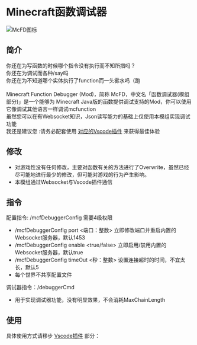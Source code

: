 # Minecraft函数调试器
![McFD图标](https://i.loli.net/2021/02/16/r72daAqgbLXKOVU.png) <br>
## 简介
你还在为写函数的时候哪个指令没有执行而不知所措吗？<br>
你还在为调试而各种/say吗<br>
你还在为不知道哪个实体执行了function而一头雾水吗（跑
<br><br>
Minecraft Function Debugger (Mod)，简称 McFD，中文名「函数调试器(模组部分)」是一个能够为 Minecraft Java版的函数提供调试支持的Mod，你可以使用它像调试其他语言一样调试mcfunction
<br>
虽然您可以在有Websocket知识，Json读写能力的基础上仅使用本模组实现调试功能<br>
我还是建议您 :请务必配套使用 [对应的Vscode插件](https://github.com/hugeBlack/McfDebugger_Extension) 来获得最佳体验

## 修改

* 对游戏性没有任何修改，主要对函数有关的方法进行了Overwrite，虽然已经尽可能地进行最少的修改，但可能对游戏的行为产生影响。
* 本模组通过Websocket与Vscode插件通信

## 指令
配置指令: /mcfDebuggerConfig 需要4级权限
* /mcfDebuggerConfig port <端口：整数> 立即修改端口并重启内置的Websocket服务器，默认1453
* /mcfDebuggerConfig enable <true/false> 立即启用/禁用内置的Websocket服务器，默认true
* /mcfDebuggerConfig timeOut <秒：整数> 设置连接超时的时间，不宜太长，默认5
* 每个世界不共享配置文件

调试器指令：/debuggerCmd
* 用于实现调试器功能，没有明显效果，不会消耗MaxChainLength

## 使用
具体使用方式请移步 [Vscode插件](https://github.com/hugeBlack/McfDebugger_Extension) 部分：
